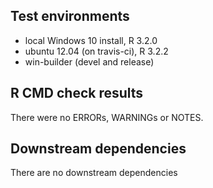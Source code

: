## Test environments
* local Windows 10 install, R 3.2.0
* ubuntu 12.04 (on travis-ci), R 3.2.2
* win-builder (devel and release)

## R CMD check results
There were no ERRORs, WARNINGs or NOTES. 

## Downstream dependencies
There are no downstream dependencies


